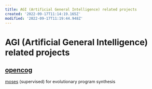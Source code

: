 ```yaml
---
title: AGI (Artificial General Intelligence) related projects
created: '2022-09-17T11:14:19.165Z'
modified: '2022-09-17T11:19:44.948Z'
---
```


# AGI (Artificial General Intelligence) related projects

## [opencog](https://wiki.opencog.org)

[moses](https://wiki.opencog.org/w/Meta-Optimizing_Semantic_Evolutionary_Search) (supervised) for evolutionary program synthesis
